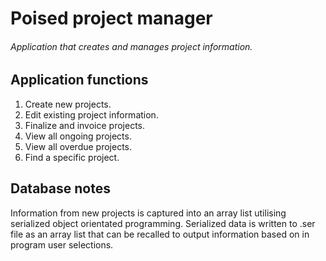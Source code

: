 # Poised project manager
###### Application that creates and manages project information.

## Application functions
1. Create new projects.
2. Edit existing project information.
3. Finalize and invoice projects.
4. View all ongoing projects.
5. View all overdue projects.
6. Find a specific project.

## Database notes
Information from new projects is captured
into an array list utilising serialized object
orientated programming. Serialized data is
written to .ser file as an array list that
can be recalled to output information based
on in program user selections.
